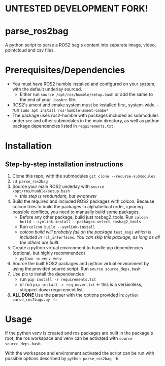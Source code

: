 # UNTESTED DEVELOPMENT FORK!
# parse_ros2bag
A python script to parse a ROS2 bag's content into separate image, video, pointcloud and csv files.

# Prerequisites/Dependencies
- You must have ROS2 humble installed and configured on your system, with the default underlay sourced.
	- Either run `source /opt/ros/humble/setup.bash` or add the same to the end of your `.bashrc` file.
- ROS2's ament and cmake system must be installed first, system-wide.
	-run `sudo apt install ros-humble-ament-cmake*`
- The package uses ros2-humble with packages included as submodules under `src` and other submodules in the main directory, as well as python package dependencies listed in `requirements.txt`.

# Installation

## Step-by-step installation instructions
1. Clone this repo, with the submodules `git clone --recurse-submodules`
2. `cd parse_ros2bag`
3. Source your main ROS2 underlay with `source /opt/ros/humble/setup.bash`
	- _this step is rendundant, but whatewer_
4. Build the required and included ROS2 packages with colcon. Because colcon tries to build the packages in alphabetical order, ignoring possible conflicts, you need to manually build some packages.
	- Before any other package, build just rosbag2\_tools. Run `colcon build --symlink-install --packages-select rosbag2_tools`
	- Run `colcon build --symlink-install`
	- _colcon build will probably fail on the package_ `test_msgs` _which is included in_ `rcl_interfaces`_. You can skip this package, as long as all the others are built._
5. Create a python virtual environment to handle pip dependencies (optional, but highly recommended)
	- `python -m venv venv`
6. Source the built ROS2 packages and python virtual environment by using the provided source script. Run `source source_deps.bash`
7. Use pip to install the dependencies
	- run `pip install -r requirements.txt`
	- or run `pip install -r req_nover.txt` <- this is a versionless, stripped-down requirement list.
8. **ALL DONE** Use the parser with the options provided in: `python parse_ros2bags.py -h`

# Usage
If the python venv is created and ros packages are built in the package's root, the ros workspace and venv can be activated with `source source_deps.bash`.

With the workspace and environment activated the script can be run with possible options described by `python parse_ros2bag -h`.

